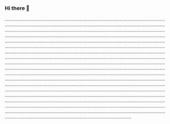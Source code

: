 ### Hi there 👋

..........................................................................................................................................................................................................................................................................................................................................................................................................................................................................................................................................................................................................................................................................................................................................................................................................................................................................................................................................................................................................................................................................................................................................................................................................................................................................................................................................................................................................................................................................................................................................................................................................................................................................................................................................................................................................................................................................................................................................................................................................................................................................................................................................................................................................................................................................................................................................................................................................................